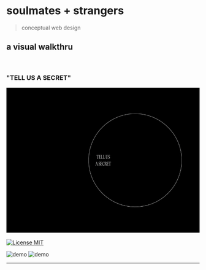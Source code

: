 # soulmates + strangers

> conceptual web design

## a visual walkthru

<br>

<h3>"TELL US A SECRET"</h3>
<img width="600px" src="readme_assets/part-1_1.gif">

<p>
  <a href="https://opensource.org/licenses/MIT">
    <img src="https://img.shields.io/badge/License-MIT-blue.svg" alt="License MIT">
  </a>
</p>

[//]: # (Add your gifs/images here:)
<div>
  <img src="IMAGE_1_URL" alt="demo" height="425">
  <img src="IMAGE_2_URL" alt="demo" height="425">
</div>

<hr />
